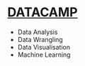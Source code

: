 # **[DATACAMP](https://www.datacamp.com)**
- Data Analysis
- Data Wrangling
- Data Visualisation 
- Machine Learning
